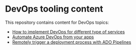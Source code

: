 # DevOps tooling content

This repository contains content for DevOps topics:

- [How to implement DevOps for different type of services](./azure-devopsfor/README.md)
- [Automate Azure DevOps from your apps](./automateado.md)
- [Remotely trigger a deployment process with ADO Pipelines](./automatepipelines.md)